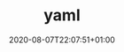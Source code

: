 ---
title: yaml
description: Load, format & write yaml files.
date: 2020-08-07T22:07:51+01:00
lastmod: 2020-08-07T22:07:51+01:00
seo_article_headline: Load, format & write yaml files during pipeline execution.
seo_description: Formatting & manipulating yaml config files is easy with ready-made built-in task-runner functionality.
seo_is_carousel: true
---